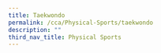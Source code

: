 ```yaml
---
title: Taekwondo
permalink: /cca/Physical-Sports/taekwondo
description: ""
third_nav_title: Physical Sports
---
```

